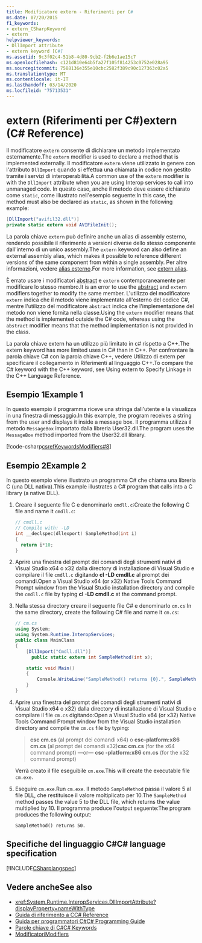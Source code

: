 ```yaml
---
title: Modificatore extern - Riferimenti per C#
ms.date: 07/20/2015
f1_keywords:
- extern_CSharpKeyword
- extern
helpviewer_keywords:
- DllImport attribute
- extern keyword [C#]
ms.assetid: 9c3f02c4-51b8-4d80-9cb2-f2b6e1ae15c7
ms.openlocfilehash: c121d810e64b5fa27f105f814253c0752e028a95
ms.sourcegitcommit: 7588136e355e10cbc2582f389c90c127363c02a5
ms.translationtype: MT
ms.contentlocale: it-IT
ms.lasthandoff: 03/14/2020
ms.locfileid: "75713531"
---
```

# <a name="extern-c-reference"></a><span data-ttu-id="81eb9-102">extern (Riferimenti per C#)</span><span class="sxs-lookup"><span data-stu-id="81eb9-102">extern (C# Reference)</span></span>

<span data-ttu-id="81eb9-103">Il modificatore `extern` consente di dichiarare un metodo implementato esternamente.</span><span class="sxs-lookup"><span data-stu-id="81eb9-103">The `extern` modifier is used to declare a method that is implemented externally.</span></span> <span data-ttu-id="81eb9-104">Il modificatore `extern` viene utilizzato in genere con l'attributo `DllImport` quando si effettua una chiamata in codice non gestito tramite i servizi di interoperabilità.</span><span class="sxs-lookup"><span data-stu-id="81eb9-104">A common use of the `extern` modifier is with the `DllImport` attribute when you are using Interop services to call into unmanaged code.</span></span> <span data-ttu-id="81eb9-105">In questo caso, anche il metodo deve essere dichiarato come `static`, come illustrato nell'esempio seguente:</span><span class="sxs-lookup"><span data-stu-id="81eb9-105">In this case, the method must also be declared as `static`, as shown in the following example:</span></span>

```csharp
[DllImport("avifil32.dll")]
private static extern void AVIFileInit();
```

<span data-ttu-id="81eb9-106">La parola chiave `extern` può definire anche un alias di assembly esterno, rendendo possibile il riferimento a versioni diverse dello stesso componente dall'interno di un unico assembly.</span><span class="sxs-lookup"><span data-stu-id="81eb9-106">The `extern` keyword can also define an external assembly alias, which makes it possible to reference different versions of the same component from within a single assembly.</span></span> <span data-ttu-id="81eb9-107">Per altre informazioni, vedere [alias esterno](extern-alias.md).</span><span class="sxs-lookup"><span data-stu-id="81eb9-107">For more information, see [extern alias](extern-alias.md).</span></span>

<span data-ttu-id="81eb9-108">È errato usare i modificatori [abstract](abstract.md) e `extern` contemporaneamente per modificare lo stesso membro.</span><span class="sxs-lookup"><span data-stu-id="81eb9-108">It is an error to use the [abstract](abstract.md) and `extern` modifiers together to modify the same member.</span></span> <span data-ttu-id="81eb9-109">L'utilizzo del modificatore `extern` indica che il metodo viene implementato all'esterno del codice C#, mentre l'utilizzo del modificatore `abstract` indica che l'implementazione del metodo non viene fornita nella classe.</span><span class="sxs-lookup"><span data-stu-id="81eb9-109">Using the `extern` modifier means that the method is implemented outside the C# code, whereas using the `abstract` modifier means that the method implementation is not provided in the class.</span></span>

<span data-ttu-id="81eb9-110">La parola chiave extern ha un utilizzo più limitato in c# rispetto a C++.</span><span class="sxs-lookup"><span data-stu-id="81eb9-110">The extern keyword has more limited uses in C# than in C++.</span></span> <span data-ttu-id="81eb9-111">Per confrontare la parola chiave C# con la parola chiave C++, vedere Utilizzo di extern per specificare il collegamento in Riferimenti al linguaggio C++.</span><span class="sxs-lookup"><span data-stu-id="81eb9-111">To compare the C# keyword with the C++ keyword, see Using extern to Specify Linkage in the C++ Language Reference.</span></span>

## <a name="example-1"></a><span data-ttu-id="81eb9-112">Esempio 1</span><span class="sxs-lookup"><span data-stu-id="81eb9-112">Example 1</span></span>

<span data-ttu-id="81eb9-113">In questo esempio il programma riceve una stringa dall'utente e la visualizza in una finestra di messaggio.</span><span class="sxs-lookup"><span data-stu-id="81eb9-113">In this example, the program receives a string from the user and displays it inside a message box.</span></span> <span data-ttu-id="81eb9-114">Il programma utilizza il metodo `MessageBox` importato dalla libreria User32.dll.</span><span class="sxs-lookup"><span data-stu-id="81eb9-114">The program uses the `MessageBox` method imported from the User32.dll library.</span></span>

[!code-csharp[csrefKeywordsModifiers#8](~/samples/snippets/csharp/VS_Snippets_VBCSharp/csrefKeywordsModifiers/CS/csrefKeywordsModifiers.cs#8)]

## <a name="example-2"></a><span data-ttu-id="81eb9-115">Esempio 2</span><span class="sxs-lookup"><span data-stu-id="81eb9-115">Example 2</span></span>

<span data-ttu-id="81eb9-116">In questo esempio viene illustrato un programma C# che chiama una libreria C (una DLL nativa).</span><span class="sxs-lookup"><span data-stu-id="81eb9-116">This example illustrates a C# program that calls into a C library (a native DLL).</span></span>

1. <span data-ttu-id="81eb9-117">Creare il seguente file C e denominarlo `cmdll.c`:</span><span class="sxs-lookup"><span data-stu-id="81eb9-117">Create the following C file and name it `cmdll.c`:</span></span>

    ```c
    // cmdll.c
    // Compile with: -LD
    int __declspec(dllexport) SampleMethod(int i)
    {
      return i*10;
    }
    ```

2. <span data-ttu-id="81eb9-118">Aprire una finestra del prompt dei comandi degli strumenti nativi di Visual Studio x64 o x32 dalla directory di installazione di Visual Studio e compilare il file `cmdll.c` digitando **cl -LD cmdll.c** al prompt dei comandi.</span><span class="sxs-lookup"><span data-stu-id="81eb9-118">Open a Visual Studio x64 (or x32) Native Tools Command Prompt window from the Visual Studio installation directory and compile the `cmdll.c` file by typing **cl -LD cmdll.c** at the command prompt.</span></span>

3. <span data-ttu-id="81eb9-119">Nella stessa directory creare il seguente file C# e denominarlo `cm.cs`:</span><span class="sxs-lookup"><span data-stu-id="81eb9-119">In the same directory, create the following C# file and name it `cm.cs`:</span></span>

    ```csharp
    // cm.cs
    using System;
    using System.Runtime.InteropServices;
    public class MainClass
    {
        [DllImport("Cmdll.dll")]
          public static extern int SampleMethod(int x);

        static void Main()
        {
            Console.WriteLine("SampleMethod() returns {0}.", SampleMethod(5));
        }
    }
    ```

4. <span data-ttu-id="81eb9-120">Aprire una finestra del prompt dei comandi degli strumenti nativi di Visual Studio x64 o x32) dalla directory di installazione di Visual Studio e compilare il file `cm.cs` digitando:</span><span class="sxs-lookup"><span data-stu-id="81eb9-120">Open a Visual Studio x64 (or x32) Native Tools Command Prompt window from the Visual Studio installation directory and compile the `cm.cs` file by typing:</span></span>

    > <span data-ttu-id="81eb9-121">**csc cm.cs** (al prompt dei comandi x64) o **csc-platform:x86 cm.cs** (al prompt dei comandi x32)</span><span class="sxs-lookup"><span data-stu-id="81eb9-121">**csc cm.cs** (for the x64 command prompt) —or— **csc -platform:x86 cm.cs** (for the x32 command prompt)</span></span>

    <span data-ttu-id="81eb9-122">Verrà creato il file eseguibile `cm.exe`.</span><span class="sxs-lookup"><span data-stu-id="81eb9-122">This will create the executable file `cm.exe`.</span></span>

5. <span data-ttu-id="81eb9-123">Eseguire `cm.exe`.</span><span class="sxs-lookup"><span data-stu-id="81eb9-123">Run `cm.exe`.</span></span> <span data-ttu-id="81eb9-124">Il metodo `SampleMethod` passa il valore 5 al file DLL, che restituisce il valore moltiplicato per 10.</span><span class="sxs-lookup"><span data-stu-id="81eb9-124">The `SampleMethod` method passes the value 5 to the DLL file, which returns the value multiplied by 10.</span></span>  <span data-ttu-id="81eb9-125">Il programma produce l'output seguente:</span><span class="sxs-lookup"><span data-stu-id="81eb9-125">The program produces the following output:</span></span>

    ```output
    SampleMethod() returns 50.
    ```

## <a name="c-language-specification"></a><span data-ttu-id="81eb9-126">Specifiche del linguaggio C#</span><span class="sxs-lookup"><span data-stu-id="81eb9-126">C# language specification</span></span>

[!INCLUDE[CSharplangspec](~/includes/csharplangspec-md.md)]

## <a name="see-also"></a><span data-ttu-id="81eb9-127">Vedere anche</span><span class="sxs-lookup"><span data-stu-id="81eb9-127">See also</span></span>

- <xref:System.Runtime.InteropServices.DllImportAttribute?displayProperty=nameWithType>
- [<span data-ttu-id="81eb9-128">Guida di riferimento a C</span><span class="sxs-lookup"><span data-stu-id="81eb9-128">C# Reference</span></span>](../index.md)
- [<span data-ttu-id="81eb9-129">Guida per programmatori C#</span><span class="sxs-lookup"><span data-stu-id="81eb9-129">C# Programming Guide</span></span>](../../programming-guide/index.md)
- [<span data-ttu-id="81eb9-130">Parole chiave di C#</span><span class="sxs-lookup"><span data-stu-id="81eb9-130">C# Keywords</span></span>](index.md)
- [<span data-ttu-id="81eb9-131">Modificatori</span><span class="sxs-lookup"><span data-stu-id="81eb9-131">Modifiers</span></span>](index.md)
